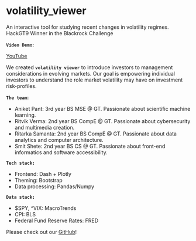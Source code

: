 # volatility_viewer
 An interactive tool for studying recent changes in volatility regimes. HackGT9 Winner in the Blackrock Challenge
 
**`Video Demo`:**

[YouTube](https://youtu.be/R7rCxnu68iU)

We created **`volatility viewer`** to introduce investors to management considerations in evolving markets. Our goal is empowering individual investors to understand the role market volatility may have on investment risk-profiles.

**`The team`:**
* Aniket Pant: 3rd year BS MSE @ GT. Passionate about scientific machine learning. 
* Ritvik Verma: 2nd year BS CompE @ GT. Passionate about cybersecurity and multimedia creation. 
* Ritarka Samanta: 2nd year BS CompE @ GT. Passionate about data analytics and computer architecture.
* Smit Shete: 2nd year BS CS @ GT. Passionate about front-end informatics and software accessibility.

**`Tech stack:`**
* Frontend: Dash + Plotly
* Theming: Bootstrap
* Data processing: Pandas/Numpy

**`Data stack:`**
* $SPY, ^VIX: MacroTrends
* CPI: BLS
* Federal Fund Reserve Rates: FRED

Please check out our [GitHub](https://github.com/AniketPant02/volatility_viewer)! 
